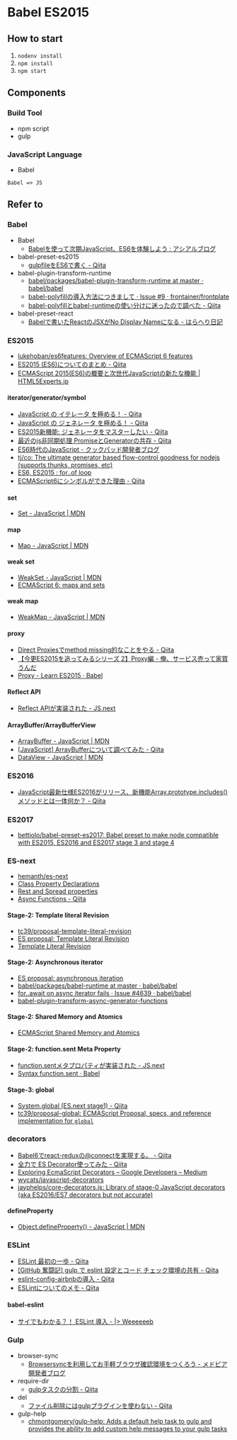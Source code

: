 # Babel ES2015

## How to start

1. `nodenv install`
2. `npm install`
3. `npm start`

## Components

### Build Tool

* npm script
* gulp

### JavaScript Language

* Babel

```
Babel => JS
```

## Refer to

### Babel

* Babel
    * [Babelを使って次期JavaScript、ES6を体験しよう : アシアルブログ](http://blog.asial.co.jp/1434)
* babel-preset-es2015
    * [gulpfileをES6で書く - Qiita](http://qiita.com/kosuke_nishaya/items/cf7f8a2dbb8e47d064fd)
* babel-plugin-transform-runtime
    * [babel/packages/babel-plugin-transform-runtime at master · babel/babel](https://github.com/babel/babel/tree/master/packages/babel-plugin-transform-runtime)
    * [babel-polyfillの導入方法につきまして · Issue #9 · frontainer/frontplate](https://github.com/frontainer/frontplate/issues/9#issuecomment-188496865)
    * [babel-polyfillとbabel-runtimeの使い分けに迷ったので調べた - Qiita](http://qiita.com/inuscript/items/d2a9d5d4daedaacff924)
* babel-preset-react
    * [Babelで書いたReactのJSXがNo Display Nameになる - はらへり日記](http://sota1235.hatenablog.com/entry/2015/11/07/132832)

### ES2015

* [lukehoban/es6features: Overview of ECMAScript 6 features](https://github.com/lukehoban/es6features)
* [ES2015 (ES6)についてのまとめ - Qiita](http://qiita.com/tuno-tky/items/74ca595a9232bcbcd727)
* [ECMAScript 2015(ES6)の概要と次世代JavaScriptの新たな機能 | HTML5Experts.jp](https://html5experts.jp/1000ch/16984/)

#### iterator/generator/symbol

* [JavaScript の イテレータ を極める！ - Qiita](http://qiita.com/kura07/items/cf168a7ea20e8c2554c6)
* [JavaScript の ジェネレータ を極める！ - Qiita](http://qiita.com/kura07/items/d1a57ea64ef5c3de8528)
* [ES2015新機能: ジェネレータをマスターしたい - Qiita](http://qiita.com/niisan-tokyo/items/562b1ec8b059b81e6d85)
* [最近のjs非同期処理 PromiseとGeneratorの共存 - Qiita](http://qiita.com/kidach1/items/d997df84a0ede39d76ad)
* [ES6時代のJavaScript - クックパッド開発者ブログ](http://techlife.cookpad.com/entry/2015/02/02/094607)
* [tj/co: The ultimate generator based flow-control goodness for nodejs (supports thunks, promises, etc)](https://github.com/tj/co)
* [ES6, ES2015 : for..of loop](http://putaindecode.io/en/articles/js/es2015/for-of/)
* [ECMAScript6にシンボルができた理由 - Qiita](http://qiita.com/naruto/items/312adeb6145eb6221be7)

#### set

* [Set - JavaScript | MDN](https://developer.mozilla.org/ja/docs/Web/JavaScript/Reference/Global_Objects/Set)

#### map

* [Map - JavaScript | MDN](https://developer.mozilla.org/ja/docs/Web/JavaScript/Reference/Global_Objects/Map)

#### weak set

* [WeakSet - JavaScript | MDN](https://developer.mozilla.org/en-US/docs/Web/JavaScript/Reference/Global_Objects/WeakSet)
* [ECMAScript 6: maps and sets](http://www.2ality.com/2015/01/es6-maps-sets.html)

#### weak map

* [WeakMap - JavaScript | MDN](https://developer.mozilla.org/en-US/docs/Web/JavaScript/Reference/Global_Objects/WeakMap)

#### proxy

* [Direct Proxiesでmethod missing的なことをやる - Qiita](http://qiita.com/hokaccha/items/3a3ea6180e94e70bc335)
* [【今更ES2015を追ってみるシリーズ 2】Proxy編 - 俺、サービス売って家買うんだ](http://www.ie-kau.net/entry/2015/10/21/【今更ES2015を追ってみるシリーズ_2】Proxy編)
* [Proxy - Learn ES2015 · Babel](http://babeljs.io/docs/learn-es2015/#proxies)

#### Reflect API

* [Reflect APIが実装された - JS.next](http://js-next.hatenablog.com/entry/2015/03/24/190111)

#### ArrayBuffer/ArrayBufferView

* [ArrayBuffer - JavaScript | MDN](https://developer.mozilla.org/ja/docs/Web/JavaScript/Reference/Global_Objects/ArrayBuffer)
* [[JavaScript] ArrayBufferについて調べてみた - Qiita](http://qiita.com/edo_m18/items/612d2b31498d22d13b7b)
* [DataView - JavaScript | MDN](https://developer.mozilla.org/ja/docs/Web/JavaScript/Reference/Global_Objects/DataView)

### ES2016

* [JavaScript最新仕様ES2016がリリース、新機能Array.prototype.includes()メソッドとは一体何か？ - Qiita](http://qiita.com/tonkotsuboy_com/items/e88e4c4d8006ef67782c)

### ES2017

* [bettiolo/babel-preset-es2017: Babel preset to make node compatible with ES2015, ES2016 and ES2017 stage 3 and stage 4](https://github.com/bettiolo/babel-preset-es2017)

### ES-next

* [hemanth/es-next](https://github.com/hemanth/es-next)
* [Class Property Declarations](https://github.com/hemanth/es-next#class-property-declarations)
* [Rest and Spread properties](https://github.com/hemanth/es-next#rest-and-spread-properties)
* [Async Functions - Qiita](http://qiita.com/berlysia/items/ce14f023f10100e35d35)

#### Stage-2: Template literal Revision

* [tc39/proposal-template-literal-revision](https://github.com/tc39/proposal-template-literal-revision)
* [ES proposal: Template Literal Revision](http://www.2ality.com/2016/09/template-literal-revision.html)
* [Template Literal Revision](https://tc39.github.io/proposal-template-literal-revision/)

#### Stage-2: Asynchronous iterator

* [ES proposal: asynchronous iteration](http://www.2ality.com/2016/10/asynchronous-iteration.html)
* [babel/packages/babel-runtime at master · babel/babel](https://github.com/babel/babel/tree/master/packages/babel-runtime)
* [for..await on async iterator fails · Issue #4639 · babel/babel](https://github.com/babel/babel/issues/4639)
* [babel-plugin-transform-async-generator-functions](https://www.npmjs.com/package/babel-plugin-transform-async-generator-functions)

#### Stage-2: Shared Memory and Atomics

* [ECMAScript Shared Memory and Atomics](https://tc39.github.io/ecmascript_sharedmem/shmem.html)

#### Stage-2: function.sent Meta Property

* [function.sentメタプロパティが実装された - JS.next](http://js-next.hatenablog.com/entry/2016/01/29/184411)
* [Syntax function.sent · Babel](https://babeljs.io/docs/plugins/syntax-function-sent/)

#### Stage-3: global

* [System.global (ES.next stage1) - Qiita](http://qiita.com/ConquestArrow/items/f303ce0990049c8c9946)
* [tc39/proposal-global: ECMAScript Proposal, specs, and reference implementation for `global`](https://github.com/tc39/proposal-global)

### decorators

* [Babel6でreact-reduxの@connectを実現する。 - Qiita](http://qiita.com/hikaruworld@github/items/ca0a8c091cd199d1f1bb)
* [全力で ES Decorator使ってみた - Qiita](http://qiita.com/mizchi/items/6bdf9d100f564a5c5b08)
* [Exploring EcmaScript Decorators – Google Developers – Medium](https://medium.com/google-developers/exploring-es7-decorators-76ecb65fb841)
* [wycats/javascript-decorators](https://github.com/wycats/javascript-decorators)
* [jayphelps/core-decorators.js: Library of stage-0 JavaScript decorators (aka ES2016/ES7 decorators but not accurate)](https://github.com/jayphelps/core-decorators.js)

#### defineProperty

* [Object.defineProperty() - JavaScript | MDN](https://developer.mozilla.org/ja/docs/Web/JavaScript/Reference/Global_Objects/Object/defineProperty)

### ESLint

* [ESLint 最初の一歩 - Qiita](http://qiita.com/mysticatea/items/f523dab04a25f617c87d)
* [[GitHub 奮闘記] gulp で eslint 設定とコード チェック環境の共有 - Qiita](http://qiita.com/ynunokawa/items/5471ff84c83104450ecb)
* [eslint-config-airbnbの導入 - Qiita](http://qiita.com/bohebohechan/items/0332b557f80150e714de)
* [ESLintについてのメモ - Qiita](http://qiita.com/makotot/items/822f592ff8470408be18)

#### babel-eslint

* [サイでもわかる？！ ESLint 導入 - |> Weeeeeeb](http://kuriya0909.hatenablog.com/entry/2015/11/13/105846)

### Gulp

* browser-sync
    * [Browsersyncを利用してお手軽ブラウザ確認環境をつくろう - メドピア開発者ブログ](http://tech.medpeer.co.jp/entry/2015/06/09/071758)
* require-dir
    * [gulpタスクの分割 - Qiita](http://qiita.com/dhun/items/c8633800097f1e7ecf70)
* del
    * [ファイル削除にはgulpプラグインを使わない - Qiita](http://qiita.com/shinnn/items/bd7ad79526eff37cebd0)
* gulp-help
    * [chmontgomery/gulp-help: Adds a default help task to gulp and provides the ability to add custom help messages to your gulp tasks](https://github.com/chmontgomery/gulp-help)
